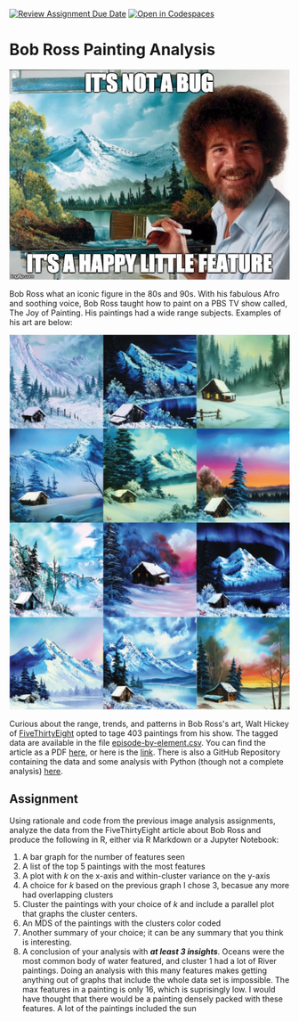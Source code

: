 [![Review Assignment Due Date](https://classroom.github.com/assets/deadline-readme-button-24ddc0f5d75046c5622901739e7c5dd533143b0c8e959d652212380cedb1ea36.svg)](https://classroom.github.com/a/Ftqs08OO)
[![Open in Codespaces](https://classroom.github.com/assets/launch-codespace-7f7980b617ed060a017424585567c406b6ee15c891e84e1186181d67ecf80aa0.svg)](https://classroom.github.com/open-in-codespaces?assignment_repo_id=14059330)
# Bob Ross Painting Analysis

![Bob Ross Meme](img/ClKHt2gWIAAbyxy.jpg)

Bob Ross what an iconic figure in the 80s and 90s. With his fabulous Afro and soothing voice, Bob Ross taught how to paint on a PBS TV show called, The Joy of Painting. His paintings had a wide range subjects. Examples of his art are below:

![Bob Ross Paintings](img/bob_ross_paintings.png)

Curious about the range, trends, and patterns in Bob Ross's art, Walt Hickey of [FiveThirtyEight](https://abcnews.go.com/538) opted to tage 403 paintings from his show. The tagged data are available in the file [episode-by-element.csv](data/episode-by-element.csv). You can find the article as a PDF [here](notes/bobRossFiveThirtyEight.pdf), or here is the [link](https://fivethirtyeight.com/features/a-statistical-analysis-of-the-work-of-bob-ross/). There is also a GitHub Repository containing the data and some analysis with Python (though not a complete analysis) [here](https://github.com/fivethirtyeight/data/tree/master/bob-ross).

## Assignment

Using rationale and code from the previous image analysis assignments, analyze the data from the FiveThirtyEight article about Bob Ross and produce the following in R, either via R Markdown or a Jupyter Notebook:

1. A bar graph for the number of features seen
2. A list of the top 5 paintings with the most features
3. A plot with $k$ on the x-axis and within-cluster variance on the y-axis
4. A choice for $k$ based on the previous graph I chose 3, becasue any more had overlapping clusters
5. Cluster the paintings with your choice of $k$ and include a parallel plot that graphs the cluster centers.
6. An MDS of the paintings with the clusters color coded
7. Another summary of your choice; it can be any summary that you think is interesting.
8. A conclusion of your analysis with ***at least 3 insights***.
   Oceans were the most common body of water featured, and cluster 1 had a lot of River paintings.
   Doing an analysis with this many features makes getting anything out of graphs that include the whole data set is impossible.
    The max features in a painting is only 16, which is suprisingly low. I would have thought that there would be a painting densely packed with these features.
   A lot of the paintings included the sun
   
